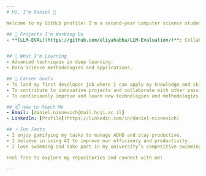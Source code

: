 ```yaml
---
# Hi, I'm Daniel 👋

Welcome to my GitHub profile! I'm a second-year computer science student passionate about data science and deep learning. I love creating standout projects in C++ and Python and can tolerate some JavaScript.

## 🔭 Projects I'm Working On
- **[LLM-EVAL](https://github.com/eliyahabba/LLM-Evaluation/)**: Collaborating with [Eliya Habba](https://github.com/eliyahabba) as a research assistant to evaluate the performance LLMs on MCQ datasets, focusing on the impact of template variations on their responses.


## 🌱 What I'm Learning
- Advanced techniques in deep learning.
- Data science methodologies and applications.

## 💼 Career Goals
- To land my first developer job where I can apply my knowledge and skills.
- To contribute to innovative projects and collaborate with other passionate developers.
- To continuously improve and learn new technologies and methodologies.

## 📫 How to Reach Me
- Email: [daniel.nisnevich@mail.huji.ac.il]
- LinkedIn: [Profile](https://linkedin.com/in/daniel-nisnevich)

## ⚡ Fun Facts
- I enjoy gamifying my tasks to manage ADHD and stay productive.
- I believe in using AI to improve our efficiency and productivity.
- I love swimming and take part in my university’s competitive swimming team.

Feel free to explore my repositories and connect with me!

---
```

